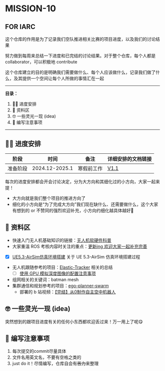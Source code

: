 # MISSION-10   
FOR IARC
---

这个仓库的作用是为了记录我们空队推进相关比赛的项目进度，以及我们的讨论结果


努力做到每周来总结一下进度和已完结的讨论结果。对于整个仓库，每个人都是 collaborator，可以积极地 contribute

这个仓库建立的目的是明确我们需要做什么、每个人应该做什么，记录我们做了什么，及其提供一个空间让每个人所做的事情汇在一起

---
**目录：**
1. ✌🏻 进度安排
2. 🤫 资料区
3. 🤓 一些灵光一现 (idea)
4. 💖 编写注意事项

---

## ✌🏻 进度安排

| 阶段   | 时间             | 备注    | 详细安排的文档链接                  |
| ---- | -------------- | ----- | -------------------------- |
| 准备阶段 | 2024.12-2025.1 | 寒假前工作 | [V1.1](./schedule/V1.1.md) |

每次的进度安排都会开会讨论决定，分为大方向和其细化过的小方向，大家一起来提！
- 大方向就是我们整个项目的推进方向了
- 细化的小方向是“为了完成大方向”我们现在缺什么、还需要做什么，这个大家有想到的 or 不赞同的强烈欢迎补充，小方向约细化越具体越好🧐

## 🤫 资料区

- 快速入门无人机基础知识的链接：[无人机软硬件科普](https://www.bilibili.com/video/BV1Jq4y1T7QD?spm_id_from=333.788.videopod.episodes&vd_source=9c85d181a345808c304a6fa2780bb4da&p=2)
- 大家重温 ROS 考核内容时关注的重点：[更新ing 欢迎大家一起补充完善](document/ROS-summary/PX4-ROS-LEARNING.md) 
- [x]  [UE5.3-AirSim仿真环境搭建](./document/simulation-environment/UE5.3-AirSim-Environment.md)  关于 UE 5.3-AirSim 仿真环境搭建过程
+ 无人机跟随参考的项目：[Elastic-Tracker](https://github.com/ZJU-FAST-Lab/Elastic-Tracker) 相关的总结
	+ [ ] [使用 GPU 模拟深度图像的配置注意事项](CUDA-Toolkit-NVCC-options.md)  
+ 组网相关的关键词：batman mesh 
+ 集群通信和规划参考的项目：[ego-planner-swarm](https://github.com/ZJU-FAST-Lab/ego-planner-swarm) 
	- 部署的 b 站视频：[【完结】从0制作自主空中机器人](https://www.bilibili.com/video/BV1WZ4y167me?spm_id_from=333.788.videopod.episodes&vd_source=9c85d181a345808c304a6fa2780bb4da)
## 🤓 一些灵光一现 (idea)

突然想到的跟项目进度有关的任何小东西都欢迎丢过来！万一用上了呢😋

## 💖 编写注意事项

1. 每次提交的commit尽量具体
2. 文件名用英文名，不要有空格之类的
3. just do it！尽情编写，仓库自会有~~苦力~~来整理

